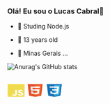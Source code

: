 ### Olá! Eu sou o Lucas Cabral👋
- 🔭 Studing Node.js

- 🎂 13 years old
  
- 🌱 Minas Gerais ...
  

 ![Anurag's GitHub stats](https://github-readme-stats.vercel.app/api?username=Ltcabral21&show_icons=true&theme=radical)

<div style="display: inline_block"><br>
  <img align="center" alt="Rafa-Js" height="30" width="40" src="https://raw.githubusercontent.com/devicons/devicon/master/icons/javascript/javascript-plain.svg">
  <img align="center" alt="Rafa-HTML" height="30" width="40" src="https://raw.githubusercontent.com/devicons/devicon/master/icons/html5/html5-original.svg">
  <img align="center" alt="Rafa-CSS" height="30" width="40" src="https://raw.githubusercontent.com/devicons/devicon/master/icons/css3/css3-original.svg">

  
</div>
